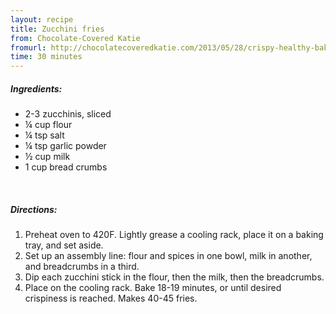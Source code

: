 ```yaml
---
layout: recipe
title: Zucchini fries
from: Chocolate-Covered Katie
fromurl: http://chocolatecoveredkatie.com/2013/05/28/crispy-healthy-baked-zucchini-fries/
time: 30 minutes
---
```


##### Ingredients:

* 2-3 zucchinis, sliced
* ¼ cup flour
* ¼ tsp salt
* ¼ tsp garlic powder
* ½ cup milk
* 1 cup bread crumbs

<br>

##### Directions:

1. Preheat oven to 420F. Lightly grease a cooling rack, place it on a baking tray, and set aside. 
2. Set up an assembly line: flour and spices in one bowl, milk in another, and breadcrumbs in a third. 
3. Dip each zucchini stick in the flour, then the milk, then the breadcrumbs. 
4. Place on the cooling rack. Bake 18-19 minutes, or until desired crispiness is reached. Makes 40-45 fries. 
